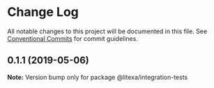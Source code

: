 # Change Log

All notable changes to this project will be documented in this file.
See [Conventional Commits](https://conventionalcommits.org) for commit guidelines.

## 0.1.1 (2019-05-06)

**Note:** Version bump only for package @litexa/integration-tests
